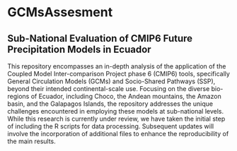 # GCMsAssesment

## Sub-National Evaluation of CMIP6 Future Precipitation Models in Ecuador
This repository encompasses an in-depth analysis of the application of the Coupled Model Inter-comparison Project phase 6 (CMIP6) tools, specifically General Circulation Models (GCMs) and Socio-Shared Pathways (SSP), beyond their intended continental-scale use. Focusing on the diverse bio-regions of Ecuador, including Choco, the Andean mountains, the Amazon basin, and the Galapagos Islands, the repository addresses the unique challenges encountered in employing these models at sub-national levels.
While this research is currently under review, we have taken the initial step of including the R scripts for data processing. Subsequent updates will involve the incorporation of additional files to enhance the reproducibility of the main results.

